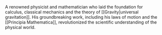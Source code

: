 A renowned physicist and mathematician who laid the foundation for calculus, classical mechanics and the theory of [[Gravity|universal gravitation]]. His groundbreaking work, including his laws of motion and the [[Principia Mathematica]], revolutionized the scientific understanding of the physical world.